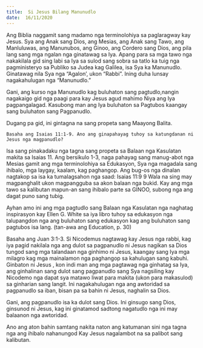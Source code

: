 ```yaml
---
title:  Si Jesus Bilang Manunudlo
date:  16/11/2020
---
```


Ang Biblia naggamit sang madamo nga terminolohiya sa paglaragway kay Jesus. Sya ang Anak sang Dios, ang Mesias, ang Anak sang Tawo, ang Manluluwas, ang Manunubos, ang Ginoo, ang Cordero sang Dios,  ang pila lang sang mga ngalan nga ginatawag sa Iya. Apang para sa mga tawo nga nakakilala gid sing labi sa Iya sa sulod sang sobra sa tatlo ka tuig nga pagministeryo  sa Publiko sa Judea kag Galilea, isa Sya ka Manunudlo. Ginatawag nila Sya nga “Agalon’, ukon “Rabbi”. Ining duha lunsay nagakahulugan nga “Manunudlo.”

Gani, ang kurso nga Manunudlo kag buluhaton sang pagtudlo,nangin nagakaigo gid nga paagi para kay Jesus agud mahimo Niya ang Iya pagpangalagad.  Kasubong man ang Iya buluhaton sa Pagtubos  kaangay sang buluhaton sang Pagpanudlo.

Dugang pa gid, ini gintagna na sang propeta sang Maayong Balita.

`Basaha ang Isaias 11:1-9. Ano ang ginapahayag tuhoy sa katungdanan ni Jesus nga magpanudlo?`

Isa sang pinakadaku nga tagna sang propeta sa Balaan nga Kasulatan makita sa Isaias 11. Ang bersikulo 1-3, naga pahayag sang manug-abot nga Mesias gamit ang mga terminolohiya sa Edukasyon, Sya nga magadala sang ihibalo, mga laygay, kaalam, kag paghangop. Ang bug-os nga dinalan nagtakop sa isa ka tumalagsahon nga saad: Isaias 11:9 9 Wala na sing may magpanghalit ukon magpangguba sa akon balaan nga bukid. Kay ang mga tawo sa kalibutan mapun-an sang ihibalo parte sa GINOO, subong nga ang dagat puno sang tubig.

Ayhan amo ini ang mga pagtudlo sang Balaan nga Kasulatan nga naghatag inspirasyon kay Ellen G. White sa iya libro tuhoy sa edukasyon nga talupangdon nga ang buluhaton sang edukasyon kag ang buluhaton sang pagtubos isa lang. (tan-awa ang Education, p. 30)

Basaha ang Juan 3:1-3. Si Nicodemus nagtawag kay Jesus nga rabbi, kag iya pagid  nakilala  nga ang dulot sa pagpanudlo ni Jesus nagikan sa Dios tungod sang mga talandaan nga ginhimo ni Jesus, kaangay sang Iya mga milagro kag mga mainalamon nga paghangop sa kahulugan sang kabuhi.  Ginbaton ni Jesus , kon indi man  ang mga pagtawag nga ginhatag sa Iya,  ang ginhalinan sang dulot sang pagpanudlo sang Sya nagsiling kay Nicodemo nga dapat sya matawo liwat  para makita (ukon para makasulod) sa ginharian sang langit. Ini nagakahulugan nga ang awtoridad sa pagpanudlo sa iban, bisan pa sa bahin  ni Jesus, naghalin sa Dios.

Gani, ang pagpanudlo isa ka dulot sang Dios. Ini ginsugo sang Dios, ginsunod ni Jesus, kag ini ginatamod  sadtong nagatudlo  nga ini may balaanon nga awtoridad.

Ano ang aton bahin samtang nakita naton  ang  katumanan sini nga tagna nga ang ihibalo nahanungod Kay Jesus nagalambot na sa palibot sang kalibutan.